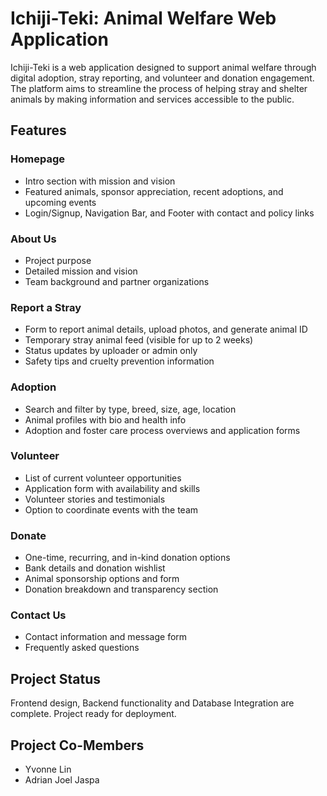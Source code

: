 # Ichiji-Teki: Animal Welfare Web Application

Ichiji-Teki is a web application designed to support animal welfare through digital adoption, stray reporting, and volunteer and donation engagement. The platform aims to streamline the process of helping stray and shelter animals by making information and services accessible to the public.

## Features

### Homepage
- Intro section with mission and vision
- Featured animals, sponsor appreciation, recent adoptions, and upcoming events
- Login/Signup, Navigation Bar, and Footer with contact and policy links

### About Us
- Project purpose
- Detailed mission and vision
- Team background and partner organizations

### Report a Stray
- Form to report animal details, upload photos, and generate animal ID
- Temporary stray animal feed (visible for up to 2 weeks)
- Status updates by uploader or admin only
- Safety tips and cruelty prevention information

### Adoption
- Search and filter by type, breed, size, age, location
- Animal profiles with bio and health info
- Adoption and foster care process overviews and application forms

### Volunteer
- List of current volunteer opportunities
- Application form with availability and skills
- Volunteer stories and testimonials
- Option to coordinate events with the team

### Donate
- One-time, recurring, and in-kind donation options
- Bank details and donation wishlist
- Animal sponsorship options and form
- Donation breakdown and transparency section

### Contact Us
- Contact information and message form
- Frequently asked questions

## Project Status

Frontend design, Backend functionality and Database Integration are complete. Project ready for deployment.

## Project Co-Members

- Yvonne Lin  
- Adrian Joel Jaspa
